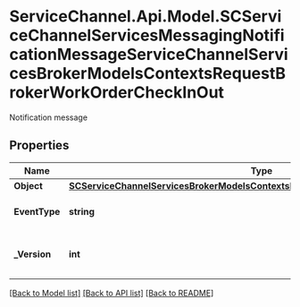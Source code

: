# ServiceChannel.Api.Model.SCServiceChannelServicesMessagingNotificationMessageServiceChannelServicesBrokerModelsContextsRequestBrokerWorkOrderCheckInOut
Notification message

## Properties

Name | Type | Description | Notes
------------ | ------------- | ------------- | -------------
**Object** | [**SCServiceChannelServicesBrokerModelsContextsRequestBrokerWorkOrderCheckInOut**](SCServiceChannelServicesBrokerModelsContextsRequestBrokerWorkOrderCheckInOut.md) |  | [optional] 
**EventType** | **string** | Notification message event type | [optional] 
**_Version** | **int** | Notification message format version | [optional] 

[[Back to Model list]](../README.md#documentation-for-models) [[Back to API list]](../README.md#documentation-for-api-endpoints) [[Back to README]](../README.md)

